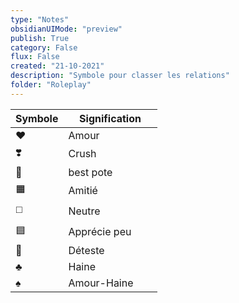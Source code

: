 ```yaml
---
type: "Notes"
obsidianUIMode: "preview"
publish: True
category: False
flux: False
created: "21-10-2021"
description: "Symbole pour classer les relations"
folder: "Roleplay"
---
```

| Symbole | Signification |
|:------- | ------------- |
| ♥️      | Amour             |
| ❣️      | Crush             |
| 🔶      | best pote         |
| 🟧      | Amitié            |
| ◻️      | Neutre            |
| 🟦      | Apprécie peu      |
| 🔷      | Déteste           |
| ♣️      | Haine             |
| ♠️      | Amour-Haine       |